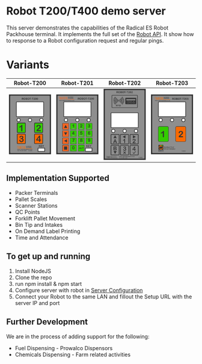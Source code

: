 # Robot T200/T400 demo server
This server demonstrates the capabilities of the Radical ES Robot Packhouse terminal. It implements the full set of the [Robot API](api/robot-api.md). It show how to response to a Robot configuration request and regular pings. 

# Variants
|Robot-T200|Robot-T201|Robot-T202|Robot-T203|
|:---:|:---:|:---:|:---:|
|<img src="images/rbt200.jpg" alt="Robot-T200" title="Robot T200 Keypad" width="200" />|<img src="images/rbt201.png" alt="Robot-T201" title="Robot T201 Keypad" width="200" />|<img src="images/rbt202.png" alt="Robot-T202" title="Robot T202 Keypad" width="200" />|<img src="images/rbt203.png" alt="Robot-T203" title="Robot T203 Keypad" width="200" />|

## Implementation Supported

* Packer Terminals
* Pallet Scales
* Scanner Stations
* QC Points
* Forklift Pallet Movement
* Bin Tip and Intakes
* On Demand Label Printing
* Time and Attendance

## To get up and running
1. Install NodeJS
2. Clone the repo
3. run npm install & npm start
4. Configure server with robot in [Server Configuration](config.json)
5. Connect your Robot to the same LAN and fillout the Setup URL with the server IP and port

## Further Development
We are in the process of adding support for the following:
* Fuel Dispensing - Prowalco Dispensors
* Chemicals Dispensing - Farm related activities